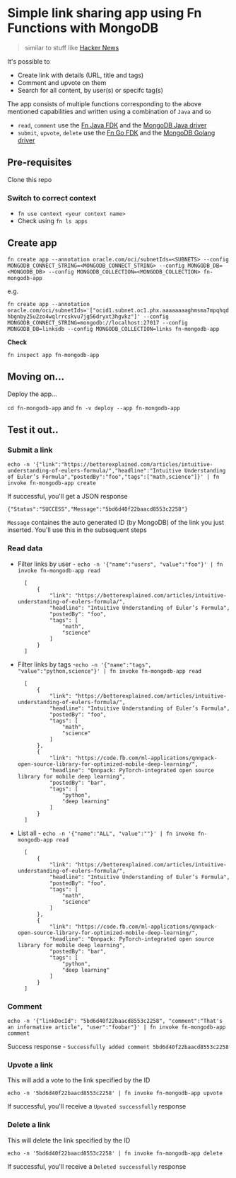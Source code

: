 # Simple link sharing app using Fn Functions with MongoDB

> similar to stuff like [Hacker News](https://news.ycombinator.com/news)

It's possible to

- Create link with details (URL, title and tags)
- Comment and upvote on them
- Search for all content, by user(s) or specifc tag(s)

The app consists of multiple functions corresponding to the above mentioned capabilities and written using a combination of `Java` and `Go`

- `read`, `comment` use the [Fn Java FDK](https://github.com/fnproject/fdk-java) and the [MongoDB Java driver](https://mongodb.github.io/mongo-java-driver/)
- `submit`, `upvote`, `delete` use the [Fn Go FDK](https://github.com/fnproject/fdk-go) and the [MongoDB Golang driver](https://github.com/mongodb/mongo-go-driver)

## Pre-requisites

Clone this repo

### Switch to correct context

- `fn use context <your context name>`
- Check using `fn ls apps`

## Create app

`fn create app --annotation oracle.com/oci/subnetIds=<SUBNETS> --config MONGODB_CONNECT_STRING=<MONGODB_CONNECT_STRING> --config MONGODB_DB=<MONGODB_DB> --config MONGODB_COLLECTION=<MONGODB_COLLECTION> fn-mongodb-app`

e.g.

`fn create app --annotation oracle.com/oci/subnetIds='["ocid1.subnet.oc1.phx.aaaaaaaaghmsma7mpqhqdhbgnby25u2zo4wqlrrcskvu7jg56dryxt3hgvkz"]' --config MONGODB_CONNECT_STRING=mongodb://localhost:27017 --config MONGODB_DB=linksdb --config MONGODB_COLLECTION=links fn-mongodb-app`

**Check**

`fn inspect app fn-mongodb-app`

## Moving on...

Deploy the app...

`cd fn-mongodb-app` and `fn -v deploy --app fn-mongodb-app`

## Test it out..

### Submit a link

`echo -n '{"link":"https://betterexplained.com/articles/intuitive-understanding-of-eulers-formula/","headline":"Intuitive Understanding of Euler’s Formula","postedBy":"foo","tags":["math,science"]}' | fn invoke fn-mongodb-app create`

If successful, you'll get a JSON response

`{"Status":"SUCCESS","Message":"5bd6d40f22baacd8553c2258"}`

`Message` containes the auto generated ID (by MongoDB) of the link you just inserted. You'll use this in the subsequent steps

### Read data


- Filter links by user - `echo -n '{"name":"users", "value":"foo"}' | fn invoke fn-mongodb-app read`

		[
			{
				"link": "https://betterexplained.com/articles/intuitive-understanding-of-eulers-formula/",
				"headline": "Intuitive Understanding of Euler’s Formula",
				"postedBy": "foo",
				"tags": [
					"math",
					"science"
				]
			}
		]

- Filter links by tags -`echo -n '{"name":"tags", "value":"python,science"}' | fn invoke fn-mongodb-app read`

		[
			{
				"link": "https://betterexplained.com/articles/intuitive-understanding-of-eulers-formula/",
				"headline": "Intuitive Understanding of Euler’s Formula",
				"postedBy": "foo",
				"tags": [
					"math",
					"science"
				]
			},
			{
				"link": "https://code.fb.com/ml-applications/qnnpack-open-source-library-for-optimized-mobile-deep-learning/",
				"headline": "Qnnpack: PyTorch-integrated open source library for mobile deep learning",
				"postedBy": "bar",
				"tags": [
					"python",
					"deep learning"
				]
			}
		]

- List all - `echo -n '{"name":"ALL", "value":""}' | fn invoke fn-mongodb-app read`

		[
			{
				"link": "https://betterexplained.com/articles/intuitive-understanding-of-eulers-formula/",
				"headline": "Intuitive Understanding of Euler’s Formula",
				"postedBy": "foo",
				"tags": [
					"math",
					"science"
				]
			},
			{
				"link": "https://code.fb.com/ml-applications/qnnpack-open-source-library-for-optimized-mobile-deep-learning/",
				"headline": "Qnnpack: PyTorch-integrated open source library for mobile deep learning",
				"postedBy": "bar",
				"tags": [
					"python",
					"deep learning"
				]
			}
		]


### Comment

`echo -n '{"linkDocId": "5bd6d40f22baacd8553c2258", "comment":"That's an informative article", "user":"foobar"}' | fn invoke fn-mongodb-app comment`

Success response - `Successfully added comment 5bd6d40f22baacd8553c2258`

### Upvote a link

This will add a vote to the link specified by the ID

`echo -n '5bd6d40f22baacd8553c2258' | fn invoke fn-mongodb-app upvote`

If successful, you'll receive a `Upvoted successfully`  response

### Delete a link

This will delete the link specified by the ID

`echo -n '5bd6d40f22baacd8553c2258' | fn invoke fn-mongodb-app delete`

If successful, you'll receive a `Deleted successfully`  response
